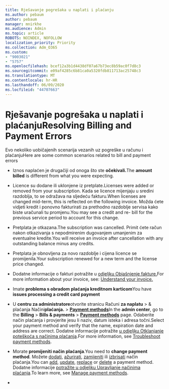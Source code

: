 ```yaml
---
title: Rješavanje pogrešaka u naplati i plaćanju
ms.author: pebaum
author: pebaum
manager: mnirkhe
ms.audience: Admin
ms.topic: article
ROBOTS: NOINDEX, NOFOLLOW
localization_priority: Priority
ms.collection: Adm_O365
ms.custom:
- "9003021"
- "5757"
ms.openlocfilehash: bcef12a3b1d4438df07a67b73ec8b59ac0f7d8c3
ms.sourcegitcommit: e09af4285c6b81ca0a5320fdb811713ac25748c3
ms.translationtype: MT
ms.contentlocale: hr-HR
ms.lasthandoff: 06/09/2020
ms.locfileid: "44707663"
---
```

# <a name="resolving-billing-and-payment-errors"></a><span data-ttu-id="9c57a-102">Rješavanje pogrešaka u naplati i plaćanju</span><span class="sxs-lookup"><span data-stu-id="9c57a-102">Resolving Billing and Payment Errors</span></span>

<span data-ttu-id="9c57a-103">Evo nekoliko uobičajenih scenarija vezanih uz pogreške u računu i plaćanju</span><span class="sxs-lookup"><span data-stu-id="9c57a-103">Here are some common scenarios related to bill and payment errors</span></span>

- <span data-ttu-id="9c57a-104">Iznos naplaćen je drugačiji od onoga što ste **očekivali.**</span><span class="sxs-lookup"><span data-stu-id="9c57a-104">The  **amount billed** is different from what you were expecting.</span></span>
- <span data-ttu-id="9c57a-105">Licence su dodane ili uklonjene iz pretplate.</span><span class="sxs-lookup"><span data-stu-id="9c57a-105">Licenses were added or removed from your subscription.</span></span> <span data-ttu-id="9c57a-106">Kada se licence mijenjaju u sredini razdoblja, to se odražava na sljedeću fakturu.</span><span class="sxs-lookup"><span data-stu-id="9c57a-106">When licenses are changed mid-term, this is reflected on the following invoice.</span></span> <span data-ttu-id="9c57a-107">Možda ćete vidjeti kredit i ponovno fakturirati za prethodno razdoblje servisa kako biste uračunali tu promjenu.</span><span class="sxs-lookup"><span data-stu-id="9c57a-107">You may see a credit and re- bill for the previous service period to account for this change.</span></span>
- <span data-ttu-id="9c57a-108">Pretplata je otkazana.</span><span class="sxs-lookup"><span data-stu-id="9c57a-108">The subscription was cancelled.</span></span> <span data-ttu-id="9c57a-109">Primit ćete račun nakon otkazivanja s nepodmirenim dugovanjem umanjenim za eventualne kredite.</span><span class="sxs-lookup"><span data-stu-id="9c57a-109">You will receive an invoice after cancellation with any outstanding balance minus any credits.</span></span>
- <span data-ttu-id="9c57a-110">Pretplata je obnovljena za novo razdoblje i cijena licence se promijenila.</span><span class="sxs-lookup"><span data-stu-id="9c57a-110">Your subscription renewed for a new term and the license price changed.</span></span>
- <span data-ttu-id="9c57a-111">Dodatne informacije o fakturi potražite u [odjeljku Objašnjenje fakture.](https://docs.microsoft.com/microsoft-365/commerce/billing-and-payments/understand-your-invoice2)</span><span class="sxs-lookup"><span data-stu-id="9c57a-111">For more information about your invoice, see:  [Understand your invoice.](https://docs.microsoft.com/microsoft-365/commerce/billing-and-payments/understand-your-invoice2)</span></span>
- <span data-ttu-id="9c57a-112">Imate **problema s obradom plaćanja kreditnom karticom**</span><span class="sxs-lookup"><span data-stu-id="9c57a-112">You have  **issues processing a credit card payment**</span></span>
- <span data-ttu-id="9c57a-113">U **centru za administratore**otvorite stranicu Računi **za naplatu**   >   & plaćanja Načini**plaćanja.**   >   **[Payment methods](https://go.microsoft.com/fwlink/p/?linkid=2018806)**</span><span class="sxs-lookup"><span data-stu-id="9c57a-113">In the  **admin center**, go to the  **Billing**  >  **Bills & payments**  >  **[Payment methods](https://go.microsoft.com/fwlink/p/?linkid=2018806)** page.</span></span> <span data-ttu-id="9c57a-114">Odaberite način plaćanja i provjerite jesu li naziv, datum isteka i adresa točni.</span><span class="sxs-lookup"><span data-stu-id="9c57a-114">Select your payment method and verify that the name, expiration date and address are correct.</span></span> <span data-ttu-id="9c57a-115">Dodatne informacije potražite [u odjeljku Otklanjanje poteškoća s načinima plaćanja](https://docs.microsoft.com/microsoft-365/commerce/billing-and-payments/manage-payment-methods#troubleshoot-payment-methods).</span><span class="sxs-lookup"><span data-stu-id="9c57a-115">For more information, see  [Troubleshoot payment methods](https://docs.microsoft.com/microsoft-365/commerce/billing-and-payments/manage-payment-methods#troubleshoot-payment-methods).</span></span>

- <span data-ttu-id="9c57a-116">Morate **promijeniti način plaćanja**.</span><span class="sxs-lookup"><span data-stu-id="9c57a-116">You need to  **change payment method**.</span></span> <span data-ttu-id="9c57a-117">Možete [dodati](https://docs.microsoft.com/microsoft-365/commerce/billing-and-payments/manage-payment-methods?view=o365-worldwide#add-a-payment-method), [ažurirati](https://docs.microsoft.com/microsoft-365/commerce/billing-and-payments/manage-payment-methods?view=o365-worldwide#update-payment-method-details), [zamijeniti](https://docs.microsoft.com/microsoft-365/commerce/billing-and-payments/manage-payment-methods?view=o365-worldwide#replace-a-payment-method) ili [izbrisati](https://docs.microsoft.com/microsoft-365/commerce/billing-and-payments/manage-payment-methods?view=o365-worldwide#delete-a-payment-method) način plaćanja.</span><span class="sxs-lookup"><span data-stu-id="9c57a-117">You can [add](https://docs.microsoft.com/microsoft-365/commerce/billing-and-payments/manage-payment-methods?view=o365-worldwide#add-a-payment-method),  [update](https://docs.microsoft.com/microsoft-365/commerce/billing-and-payments/manage-payment-methods?view=o365-worldwide#update-payment-method-details),  [replace](https://docs.microsoft.com/microsoft-365/commerce/billing-and-payments/manage-payment-methods?view=o365-worldwide#replace-a-payment-method)  or  [delete](https://docs.microsoft.com/microsoft-365/commerce/billing-and-payments/manage-payment-methods?view=o365-worldwide#delete-a-payment-method)  a payment method.</span></span> <span data-ttu-id="9c57a-118">Dodatne informacije [potražite u odjeljku Upravljanje načinima plaćanja](https://docs.microsoft.com/microsoft-365/commerce/billing-and-payments/manage-payment-methods?view=o365-worldwide).</span><span class="sxs-lookup"><span data-stu-id="9c57a-118">To learn more, see  [Manage payment methods](https://docs.microsoft.com/microsoft-365/commerce/billing-and-payments/manage-payment-methods?view=o365-worldwide).</span></span>
- 